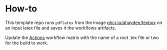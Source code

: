 # How-to
This template repo runs `pdflatex` from the image [ghcr.io/ahayden/texbox](
https://github.com/ahayden/texbox) on an input latex file and saves it the 
workflows artifacts.

Update the [Actions](https://github.com/ahayden/tex-template/blob/main/.github/workflows/make-pdf.yaml) workflow matrix with the name of a root 
.tex file or two for the build to work.

